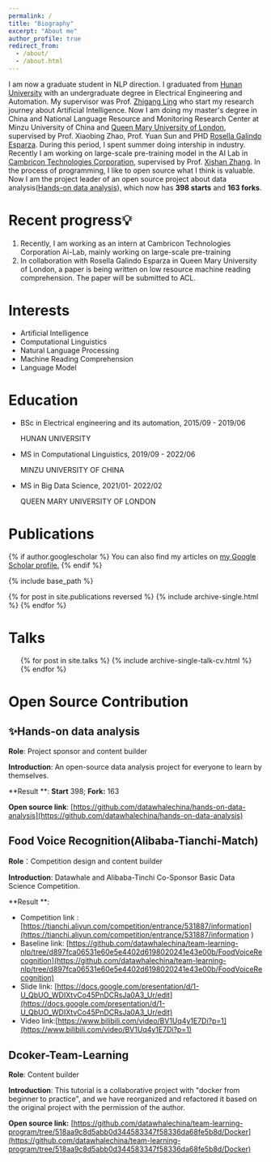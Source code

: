 ```yaml
---
permalink: /
title: "Biography"
excerpt: "About me"
author_profile: true
redirect_from: 
  - /about/
  - /about.html
---
```

I am now a graduate student in NLP direction. I graduated from [Hunan University](http://www-en.hnu.edu.cn/) with an undergraduate degree in Electrical Engineering and Automation. My supervisor was Prof. [Zhigang Ling](http://eeit.hnu.edu.cn/info/1307/4568.htm) who start my research journey about Artificial Intelligence. Now I am doing my master's degree in China and National Language Resource and Monitoring Research Center at Minzu University of China and [Queen Mary University of London](https://www.qmul.ac.uk/), supervised by Prof. Xiaobing Zhao, Prof. Yuan Sun and PHD [Rosella Galindo Esparza](https://scholar.google.com/citations?user=oxqjNj8AAAAJ&hl=en). During this period, I spent summer doing intership in industry. Recently I am working on large-scale pre-training model in the AI Lab in [Cambricon Technologies Corporation](https://www.cambricon.com/), supervised by Prof. [Xishan Zhang](http://people.ucas.edu.cn/~zhangxishan?language=en). In the process of programming, I like to open source what I think is valuable. Now I am the project leader of an open source project about data analysis([Hands-on data analysis](https://github.com/datawhalechina/hands-on-data-analysis/blob/master/README-English.md)), which now has **398 starts** and **163 forks**.
# Recent progress💡

1. Recently, I am working as an intern at Cambricon Technologies Corporation Ai-Lab, mainly working on large-scale pre-training
2. In collaboration with Rosella Galindo Esparza in Queen Mary University of London, a paper is being written on low resource machine reading comprehension. The paper will be submitted to ACL.

# Interests

- Artificial Intelligence
- Computational Linguistics
- Natural Language Processing
- Machine Reading Comprehension
- Language Model

# Education

- BSc in Electrical engineering and its automation, 2015/09 - 2019/06

  HUNAN UNIVERSITY

- MS in Computational Linguistics, 2019/09 - 2022/06

  MINZU UNIVERSITY OF CHINA

- MS in Big Data Science, 2021/01- 2022/02

  QUEEN MARY UNIVERSITY OF LONDON
  

# Publications

{% if author.googlescholar %}
  You can also find my articles on <u><a href="{{author.googlescholar}}">my Google Scholar profile</a>.</u>
{% endif %}

{% include base_path %}

{% for post in site.publications reversed %}
  {% include archive-single.html %}
{% endfor %}

# Talks
<ul>{% for post in site.talks %}
  {% include archive-single-talk-cv.html %}
{% endfor %}</ul>


Open Source Contribution
======
## ✨Hands-on data analysis
**Role**: Project sponsor and content builder

**Introduction**: An open-source data analysis project for everyone to learn by themselves.

**Result **: **Start** 398; **Fork:** 163

**Open source link**: [https://github.com/datawhalechina/hands-on-data-analysis](https://github.com/datawhalechina/hands-on-data-analysis)

## Food Voice Recognition(Alibaba-Tianchi-Match)

**Role**：Competition design and content builder

**Introduction**: Datawhale and Alibaba-Tinchi Co-Sponsor Basic Data Science Competition.

**Result **: 

-  Competition link : [https://tianchi.aliyun.com/competition/entrance/531887/information](https://tianchi.aliyun.com/competition/entrance/531887/information ) 
-  Baseline link: [https://github.com/datawhalechina/team-learning-nlp/tree/d897fca06531e60e5e4402d6198020241e43e00b/FoodVoiceRecognition](https://github.com/datawhalechina/team-learning-nlp/tree/d897fca06531e60e5e4402d6198020241e43e00b/FoodVoiceRecognition)
- Slide link: [https://docs.google.com/presentation/d/1-U_QbUO_WDIXtvCo45PnDCRsJa0A3_Ur/edit](https://docs.google.com/presentation/d/1-U_QbUO_WDIXtvCo45PnDCRsJa0A3_Ur/edit)
- Video link:[https://www.bilibili.com/video/BV1Uq4y1E7Di?p=1](https://www.bilibili.com/video/BV1Uq4y1E7Di?p=1)

## Dcoker-Team-Learning

**Role**: Content builder

**Introduction**: This tutorial is a collaborative project with "docker from beginner to practice", and we have reorganized and refactored it based on the original project with the permission of the author.

**Open source link:** [https://github.com/datawhalechina/team-learning-program/tree/518aa9c8d5abb0d344583347f58336da68fe5b8d/Docker](https://github.com/datawhalechina/team-learning-program/tree/518aa9c8d5abb0d344583347f58336da68fe5b8d/Docker)


